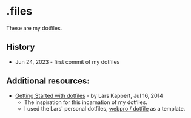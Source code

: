 # .files

These are my dotfiles. 

## History

* Jun 24, 2023 - first commit of my dotfiles

## Additional resources:

* [Getting Started with dotfiles](https://medium.com/@webprolific/getting-started-with-dotfiles-43c3602fd789) - by Lars Kappert, Jul 16, 2014
    - The inspiration for this incarnation of my dotfiles.
    - I used the Lars' personal dotfiles, [webpro / dotfile](https://github.com/webpro/dotfiles) as a template.
